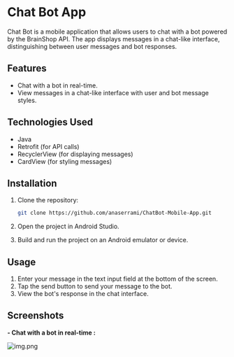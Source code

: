 # Chat Bot App

Chat Bot is a mobile application that allows users to chat with a bot powered by the BrainShop API. The app displays messages in a chat-like interface, distinguishing between user messages and bot responses.

## Features

- Chat with a bot in real-time.
- View messages in a chat-like interface with user and bot message styles.

## Technologies Used

- Java
- Retrofit (for API calls)
- RecyclerView (for displaying messages)
- CardView (for styling messages)

## Installation

1. Clone the repository:

   ```bash
   git clone https://github.com/anaserrami/ChatBot-Mobile-App.git
    ```
2. Open the project in Android Studio.
3. Build and run the project on an Android emulator or device.

## Usage
1. Enter your message in the text input field at the bottom of the screen.
2. Tap the send button to send your message to the bot.
3. View the bot's response in the chat interface.

## Screenshots

**- Chat with a bot in real-time :**

![img.png](assets/img.png)